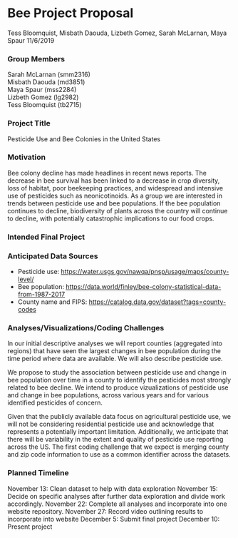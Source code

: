 Bee Project Proposal
================
Tess Bloomquist, Misbath Daouda, Lizbeth Gomez, Sarah McLarnan, Maya
Spaur
11/6/2019

### Group Members

Sarah McLarnan (smm2316)  
Misbath Daouda (md3851)  
Maya Spaur (mss2284)  
Lizbeth Gomez (lg2982)  
Tess Bloomquist (tb2715)

### Project Title

Pesticide Use and Bee Colonies in the United States

### Motivation

Bee colony decline has made headlines in recent news reports. The
decrease in bee survival has been linked to a decrease in crop
diversity, loss of habitat, poor beekeeping practices, and widespread
and intensive use of pesticides such as neonicotinoids. As a group we
are interested in trends between pesticide use and bee populations. If
the bee population continues to decline, biodiversity of plants across
the country will continue to decline, with potentially catastrophic
implications to our food crops.

### Intended Final Project

### Anticipated Data Sources

  - Pesticide use:
    <https://water.usgs.gov/nawqa/pnsp/usage/maps/county-level/>
  - Bee population:
    <https://data.world/finley/bee-colony-statistical-data-from-1987-2017>
  - County name and FIPS:
    <https://catalog.data.gov/dataset?tags=county-codes>

### Analyses/Visualizations/Coding Challenges

In our initial descriptive analyses we will report counties (aggregated
into regions) that have seen the largest changes in bee population
during the time period where data are available. We will also describe
pesticide use.

We propose to study the association between pesticide use and change in
bee population over time in a county to identify the pesticides most
strongly related to bee decline. We intend to produce vizualizations of
pesticide use and change in bee populations, across various years and
for various identified pesticides of concern.

Given that the publicly available data focus on agricultural pesticide
use, we will not be considering residential pesticide use and
acknowledge that represents a potentially important limitation.
Additionally, we anticipate that there will be variability in the extent
and quality of pesticide use reporting across the US. The first coding
challenge that we expect is merging county and zip code information to
use as a common identifier across the datasets.

### Planned Timeline

November 13: Clean dataset to help with data exploration November 15:
Decide on specific analyses after further data exploration and divide
work accordingly. November 22: Complete all analyses and incorporate
into one website repository. November 27: Record video outlining results
to incorporate into website December 5: Submit final project December
10: Present project

